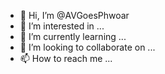 - 👋 Hi, I’m @AVGoesPhwoar
- 👀 I’m interested in ...
- 🌱 I’m currently learning ...
- 💞️ I’m looking to collaborate on ...
- 📫 How to reach me ...

<!---
AVGoesPhwoar/AVGoesPhwoar is a ✨ special ✨ repository because its `README.md` (this file) appears on your GitHub profile.
You can click the Preview link to take a look at your changes.
--->
